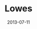 ---
date: 2013-07-11
title: Lowes
categories: bronze
logo: lowes-logo-e1373244120694.png
www: http://www.lowes.com
---